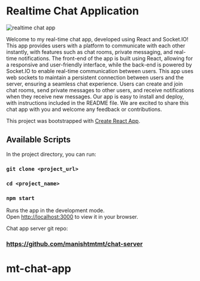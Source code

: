 # Realtime Chat Application

![realtime chat app](https://camo.githubusercontent.com/ffcc11f9f8375f688d430e6010fc0837cb2dded4d84fa59cd7c44e3e1553b4ab/68747470733a2f2f692e7974696d672e636f6d2f76692f5a77464133594d666b6f632f6d617872657364656661756c742e6a7067)

Welcome to my real-time chat app, developed using React and Socket.IO! This app provides users with a platform to communicate with each other instantly, with features such as chat rooms, private messaging, and real-time notifications. The front-end of the app is built using React, allowing for a responsive and user-friendly interface, while the back-end is powered by Socket.IO to enable real-time communication between users. This app uses web sockets to maintain a persistent connection between users and the server, ensuring a seamless chat experience. Users can create and join chat rooms, send private messages to other users, and receive notifications when they receive new messages. Our app is easy to install and deploy, with instructions included in the README file. We are excited to share this chat app with you and welcome any feedback or contributions.

This project was bootstrapped with [Create React App](https://github.com/facebook/create-react-app).

## Available Scripts

In the project directory, you can run:

### `git clone <project_url>`

### `cd <project_name>`

### `npm start`

Runs the app in the development mode.\
Open [http://localhost:3000](http://localhost:3000) to view it in your browser.

Chat app server git repo:

### <https://github.com/manishtmtmt/chat-server>

# mt-chat-app
